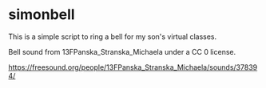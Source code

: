 # simonbell

This is a simple script to ring a bell for my son's virtual classes.

Bell sound from 13FPanska_Stranska_Michaela under a CC 0 license.

https://freesound.org/people/13FPanska_Stranska_Michaela/sounds/378394/
